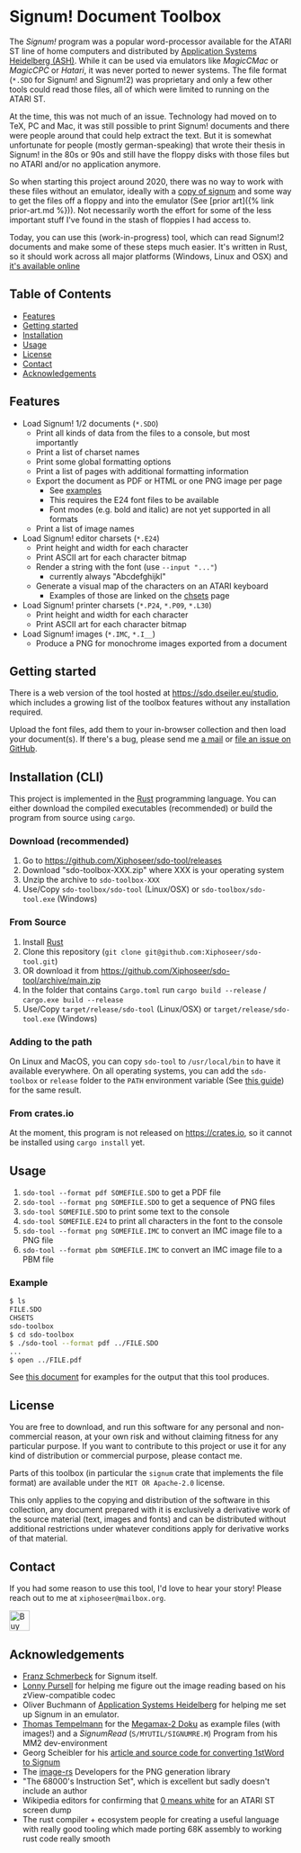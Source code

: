 # Signum! Document Toolbox

The *Signum!* program was a popular word-processor available for the ATARI ST line of
home computers and distributed by [Application Systems Heidelberg (ASH)][ASH]. While it
can be used via emulators like *MagicCMac* or *MagicCPC* or *Hatari*, it was never
ported to newer systems. The file format (`*.SDO` for Signum! and Signum!2) was
proprietary and only a few other tools could read those files, all of which were limited
to running on the ATARI ST.

At the time, this was not much of an issue. Technology had moved on to TeX, PC and Mac,
it was still possible to print Signum! documents and there were people around that could
help extract the text. But it is somewhat unfortunate for people (mostly german-speaking)
that wrote their thesis in Signum! in the 80s or 90s and still have the floppy disks with
those files but no ATARI and/or no application anymore.

So when starting this project around 2020, there was no way to work with these files without
an emulator, ideally with a [copy of signum](https://www.ashshop.biz/diverses/atari/textverarbeitung/874/signum-2-download)
and some way to get the files off a floppy and into the emulator (See [prior art]({% link prior-art.md %})).
Not necessarily worth the effort for some of the less important stuff I've found in the
stash of floppies I had access to.

Today, you can use this (work-in-progress) tool, which can read Signum!2 documents and
make some of these steps much easier. It's written in Rust, so it should work across
all major platforms (Windows, Linux and OSX) and [it's available online](https://sdo.dseiler.eu/studio/)

## Table of Contents

- [Features](#features)
- [Getting started](#getting-started)
- [Installation](#installation)
- [Usage](#usage)
- [License](#license)
- [Contact](#contact)
- [Acknowledgements](#acknowledgements)

## Features

- Load Signum! 1/2 documents (`*.SDO`)
    - Print all kinds of data from the files to a console, but most importantly
    - Print a list of charset names
    - Print some global formatting options
    - Print a list of pages with additional formatting information
    - Export the document as PDF or HTML or one PNG image per page
        - See [examples][examples]
        - This requires the E24 font files to be available
        - Font modes (e.g. bold and italic) are not yet supported in all formats
    - Print a list of image names
- Load Signum! editor charsets (`*.E24`)
    - Print height and width for each character
    - Print ASCII art for each character bitmap
    - Render a string with the font (use `--input "..."`)
        - currently always "Abcdefghijkl"
    - Generate a visual map of the characters on an ATARI keyboard
        - Examples of those are linked on the [chsets][chsets] page
- Load Signum! printer charsets (`*.P24`, `*.P09`, `*.L30`)
    - Print height and width for each character
    - Print ASCII art for each character bitmap
- Load Signum! images (`*.IMC`, `*.I__`)
    - Produce a PNG for monochrome images exported from a document

## Getting started

There is a web version of the tool hosted at <https://sdo.dseiler.eu/studio>, which
includes a growing list of the toolbox features without any installation required.

Upload the font files, add them to your in-browser collection and then load
your document(s). If there's a bug, please send me [a mail](#contact) or
[file an issue on GitHub](https://github.com/xiphoseer/sdo-tool/issues).

## Installation (CLI)

This project is implemented in the [Rust][Rust] programming language. You can either
download the compiled executables (recommended) or build the program from source using
`cargo`.

### Download (recommended)

1. Go to <https://github.com/Xiphoseer/sdo-tool/releases>
2. Download "sdo-toolbox-XXX.zip" where XXX is your operating system
3. Unzip the archive to `sdo-toolbox-XXX`
4. Use/Copy `sdo-toolbox/sdo-tool` (Linux/OSX) or `sdo-toolbox/sdo-tool.exe` (Windows)

### From Source

1. Install [Rust][Rust]
2. Clone this repository (`git clone git@github.com:Xiphoseer/sdo-tool.git`)
3. OR download it from <https://github.com/Xiphoseer/sdo-tool/archive/main.zip>
4. In the folder that contains `Cargo.toml` run `cargo build --release` / `cargo.exe build --release`
5. Use/Copy `target/release/sdo-tool` (Linux/OSX) or `target/release/sdo-tool.exe` (Windows)

### Adding to the path

On Linux and MacOS, you can copy `sdo-tool` to `/usr/local/bin` to have it available everywhere.
On all operating systems, you can add the `sdo-toolbox` or `release` folder to the `PATH` environment variable (See [this guide](https://www3.ntu.edu.sg/home/ehchua/programming/howto/Environment_Variables.html)) for the same result.

### From crates.io

At the moment, this program is not released on <https://crates.io>, so it cannot be installed using `cargo install` yet.

## Usage

1. `sdo-tool --format pdf SOMEFILE.SDO` to get a PDF file
2. `sdo-tool --format png SOMEFILE.SDO` to get a sequence of PNG files
3. `sdo-tool SOMEFILE.SDO` to print some text to the console
4. `sdo-tool SOMEFILE.E24` to print all characters in the font to the console
5. `sdo-tool --format png SOMEFILE.IMC` to convert an IMC image file to a PNG file
5. `sdo-tool --format pbm SOMEFILE.IMC` to convert an IMC image file to a PBM file

### Example

```sh
$ ls
FILE.SDO
CHSETS
sdo-toolbox
$ cd sdo-toolbox
$ ./sdo-tool --format pdf ../FILE.SDO
...
$ open ../FILE.pdf
```

See [this document][examples] for examples for the output that this tool produces.

## License

You are free to download, and run this software for any personal and non-commercial reason,
at your own risk and without claiming fitness for any particular purpose. If you want to
contribute to this project or use it for any kind of distribution or commercial purpose,
please contact me.

Parts of this toolbox (in particular the `signum` crate that implements the file format)
are available under the `MIT OR Apache-2.0` license.

This only applies to the copying and distribution of the software in this collection, any
document prepared with it is exclusively a derivative work of the source material (text,
images and fonts) and can be distributed without additional restrictions under whatever
conditions apply for derivative works of that material.

## Contact 

If you had some reason to use this tool, I'd love to hear your story! Please reach out to
me at `xiphoseer@mailbox.org`.

<a href='https://ko-fi.com/Z8Z53PQWH' target='_blank'><img height='36' style='border:0px;height:36px;' src='https://cdn.ko-fi.com/cdn/kofi5.png?v=2' border='0' alt='Buy Me a Coffee at ko-fi.com' /></a>

## Acknowledgements

- [Franz Schmerbeck](http://schmerbeck.de/) for Signum itself.
- [Lonny Pursell](http://atari.gfabasic.net/) for helping me figure out the image reading
  based on his zView-compatible codec
- Oliver Buchmann of [Application Systems Heidelberg](https://ashshop.biz) for helping
  me set up Signum in an emulator.
- [Thomas Tempelmann](http://tempel.org) for the [Megamax-2 Doku][MM2]
  as example files (with images!) and a *SignumRead* (`S/MYUTIL/SIGNUMRE.M`)
  Program from his MM2 dev-environment
- Georg Scheibler for his [article and source code for converting 1stWord to Signum][1stWord]
- The [image-rs] Developers for the PNG generation library
- "The 68000's Instruction Set", which is excellent but sadly doesn't include an author
- Wikipedia editors for confirming that [0 means white][ZERO-WHITE] for an ATARI ST screen dump
- The rust compiler + ecosystem people for creating a useful language with really good tooling
  which made porting 68K assembly to working rust code really smooth

[ASH]: https://application-systems.de

[Rust]: https://www.rust-lang.org/learn/get-started
[image-rs]: https://crates.io/crates/image
[MM2]: http://www.tempel.org/files-d.html#MM2
[ZERO-WHITE]: https://en.wikipedia.org/wiki/List_of_monochrome_and_RGB_color_formats#Monochrome_(1-bit)
[1stWord]: http://stcarchiv.de/stc1989/02/von-1stword-zu-signum2

[examples]: https://xiphoseer.github.io/sdo-tool/examples.html
[chsets]: https://xiphoseer.github.io/sdo-tool/chsets/index.html